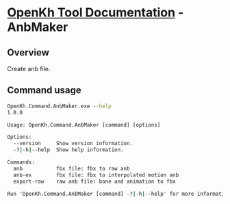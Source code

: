 # [OpenKh Tool Documentation](../index.md) - AnbMaker

## Overview

Create anb file.

## Command usage

```bat
OpenKh.Command.AnbMaker.exe --help
1.0.0

Usage: OpenKh.Command.AnbMaker [command] [options]

Options:
  --version     Show version information.
  -?|-h|--help  Show help information.

Commands:
  anb           fbx file: fbx to raw anb
  anb-ex        fbx file: fbx to interpolated motion anb
  export-raw    raw anb file: bone and animation to fbx

Run 'OpenKh.Command.AnbMaker [command] -?|-h|--help' for more information about a command.
```
